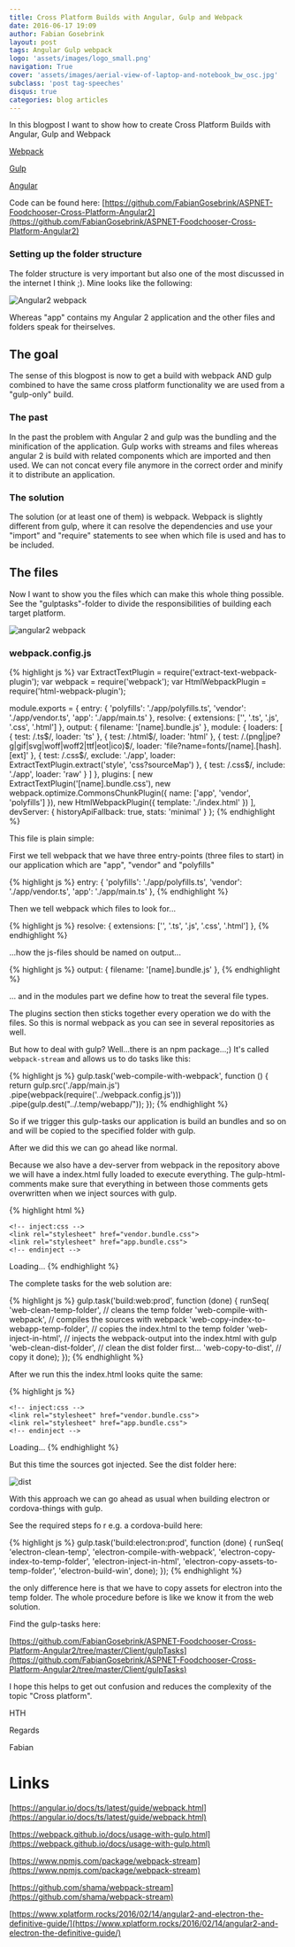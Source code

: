 ```yaml
---
title: Cross Platform Builds with Angular, Gulp and Webpack
date: 2016-06-17 19:09
author: Fabian Gosebrink
layout: post
tags: Angular Gulp webpack
logo: 'assets/images/logo_small.png'
navigation: True
cover: 'assets/images/aerial-view-of-laptop-and-notebook_bw_osc.jpg'
subclass: 'post tag-speeches'
disqus: true
categories: blog articles
---
```


In this blogpost I want to show how to create Cross Platform Builds with Angular, Gulp and Webpack

<a href="https://webpack.github.io/" title="Webpack">Webpack</a>

<a href="http://gulpjs.com/" title="Gulp">Gulp</a>

<a href="http://angular.io/" title="Angular2">Angular</a>

Code can be found here: [https://github.com/FabianGosebrink/ASPNET-Foodchooser-Cross-Platform-Angular2](https://github.com/FabianGosebrink/ASPNET-Foodchooser-Cross-Platform-Angular2)

### Setting up the folder structure

The folder structure is very important but also one of the most discussed in the internet I think ;). Mine looks like the following:

![Angular2 webpack]({{site.baseurl}}assets/articles/wp-content/uploads/2016/06/folderStructure.png)

Whereas "app" contains my Angular 2 application and the other files and folders speak for theirselves.

## The goal

The sense of this blogpost is now to get a build with webpack AND gulp combined to have the same cross platform functionality we are used from a "gulp-only" build.

### The past

In the past the problem with Angular 2 and gulp was the bundling and the minification of the application. Gulp works with streams and files whereas angular 2 is build with related components which are imported and then used. We can not concat every file anymore in the correct order and minify it to distribute an application.

### The solution

The solution (or at least one of them) is webpack. Webpack is slightly different from gulp, where it can resolve the dependencies and use your "import" and "require" statements to see when which file is used and has to be included.

## The files

Now I want to show you the files which can make this whole thing possible. See the "gulptasks"-folder to divide the responsibilities of building each target platform.

![angular2 webpack]({{site.baseurl}}assets/articles/wp-content/uploads/2016/06/gulpFiles.png)

### webpack.config.js

{% highlight js %}
var ExtractTextPlugin = require('extract-text-webpack-plugin');
var webpack = require('webpack');
var HtmlWebpackPlugin = require('html-webpack-plugin');

module.exports = {
    entry: {
        'polyfills': './app/polyfills.ts',
        'vendor': './app/vendor.ts',
        'app': './app/main.ts'
    },
    resolve: {
        extensions: ['', '.ts', '.js', '.css', '.html']
    },
    output: {
        filename: '[name].bundle.js'
    },
    module: {
        loaders: [
            {
                test: /\.ts$/,
                loader: 'ts'
            },
            {
                test: /\.html$/,
                loader: 'html'
            },
            {
                test: /\.(png|jpe?g|gif|svg|woff|woff2|ttf|eot|ico)$/,
                loader: 'file?name=fonts/[name].[hash].[ext]'
            },
            {
                test: /\.css$/,
                exclude: './app',
                loader: ExtractTextPlugin.extract('style', 'css?sourceMap')
            },
            {
                test: /\.css$/,
                include: './app',
                loader: 'raw'
            }
        ]
    },
    plugins: [
        new ExtractTextPlugin('[name].bundle.css'),
        new webpack.optimize.CommonsChunkPlugin({
            name: ['app', 'vendor', 'polyfills']
        }),
        new HtmlWebpackPlugin({
            template: './index.html'
        })
    ],
    devServer: {
        historyApiFallback: true,
        stats: 'minimal'
    }
};
{% endhighlight %}

This file is plain simple:

First we tell webpack that we have three entry-points (three files to start) in our application which are "app", "vendor" and "polyfills"

{% highlight js %}
entry: {
'polyfills': './app/polyfills.ts',
'vendor': './app/vendor.ts',
'app': './app/main.ts'
},
{% endhighlight %}

Then we tell webpack which files to look for...

{% highlight js %}
resolve: {
extensions: ['', '.ts', '.js', '.css', '.html']
},
{% endhighlight %}

...how the js-files should be named on output...

{% highlight js %}
output: {
filename: '[name].bundle.js'
},
{% endhighlight %}

... and in the modules part we define how to treat the several file types.

The plugins section then sticks together every operation we do with the files. So this is normal webpack as you can see in several repositories as well.

But how to deal with gulp? Well...there is an npm package...;) It's called `webpack-stream` and allows us to do tasks like this:

{% highlight js %}
gulp.task('web-compile-with-webpack', function () {
    return gulp.src('./app/main.js')
        .pipe(webpack(require('../webpack.config.js')))
        .pipe(gulp.dest("../.temp/webapp/"));
});
{% endhighlight %}

So if we trigger this gulp-tasks our application is build an bundles and so on and will be copied to the specified folder with gulp.

After we did this we can go ahead like normal.

Because we also have a dev-server from webpack in the repository above we will have a index.html fully loaded to execute everything. The gulp-html-comments make sure that everything in between those comments gets overwritten when we inject sources with gulp.


{% highlight html %}
<html>

<head>
    <title>FoodChooser Angular 2</title>
    <meta name="viewport" content="width=device-width, initial-scale=1">

    <!-- inject:css -->
    <link rel="stylesheet" href="vendor.bundle.css">
    <link rel="stylesheet" href="app.bundle.css">
    <!-- endinject -->

</head>

<!-- 3. Display the application -->

<body>
    <foodChooser-app>Loading...</foodChooser-app>
</body>

<script src="cordova.js"></script>

<!-- inject:js -->
<script src="polyfills.bundle.js"></script>

<script src="vendor.bundle.js"></script>

<script src="app.bundle.js"></script>
<!-- endinject -->

<script>
    <!-- Toggle Hamburger Menu on mobile -->
    $(document).on('click','.navbar-collapse.in',function(e) {
    if( $(e.target).is('a') &amp;&amp; $(e.target).attr('class') != 'dropdown-toggle' ) {
        $(this).collapse('hide');
    }
});

</script>

</html>
{% endhighlight %}

The complete tasks for the web solution are:

{% highlight js %}
gulp.task('build:web:prod', function (done) {
    runSeq(
        'web-clean-temp-folder',        // cleans the temp folder
        'web-compile-with-webpack',     // compiles the sources with webpack
        'web-copy-index-to-webapp-temp-folder',     // copies the index.html to the temp folder
        'web-inject-in-html',        // injects the webpack-output into the index.html with gulp
        'web-clean-dist-folder',    // clean the dist folder first...
        'web-copy-to-dist', // copy it
        done);
});
{% endhighlight %}

After we run this the index.html looks quite the same:

{% highlight js %}
<html>

<head>
    <title>FoodChooser Angular 2</title>
    <meta name="viewport" content="width=device-width, initial-scale=1">

    <!-- inject:css -->
    <link rel="stylesheet" href="vendor.bundle.css">
    <link rel="stylesheet" href="app.bundle.css">
    <!-- endinject -->

</head>

<!-- 3. Display the application -->

<body>
    <foodChooser-app>Loading...</foodChooser-app>


<script src="cordova.js"></script>

<!-- inject:js -->
<script src="polyfills.bundle.js"></script>
<script src="vendor.bundle.js"></script>
<script src="app.bundle.js"></script>
<!-- endinject -->

<script>
    <!-- Toggle Hamburger Menu on mobile -->
    $(document).on('click','.navbar-collapse.in',function(e) {
    if( $(e.target).is('a') &amp;&amp; $(e.target).attr('class') != 'dropdown-toggle' ) {
        $(this).collapse('hide');
    }
});

</script>
</body>
</html>
{% endhighlight %}

But this time the sources got injected. See the dist folder here:

![dist]({{site.baseurl}}assets/articles/wp-content/uploads/2016/06/dist.png)

With this approach we can go ahead as usual when building electron or cordova-things with gulp.

See the required steps fo r e.g. a cordova-build here:

{% highlight js %}
gulp.task('build:electron:prod', function (done) {
    runSeq(
        'electron-clean-temp',
        'electron-compile-with-webpack',
        'electron-copy-index-to-temp-folder',
        'electron-inject-in-html',
        'electron-copy-assets-to-temp-folder',
        'electron-build-win',
        done);
});
{% endhighlight %}

the only difference here is that we have to copy assets for electron into the temp folder. The whole procedure before is like we know it from the web solution.

Find the gulp-tasks here:

[https://github.com/FabianGosebrink/ASPNET-Foodchooser-Cross-Platform-Angular2/tree/master/Client/gulpTasks](https://github.com/FabianGosebrink/ASPNET-Foodchooser-Cross-Platform-Angular2/tree/master/Client/gulpTasks)

I hope this helps to get out confusion and reduces the complexity of the topic "Cross platform".

HTH

Regards

Fabian

# Links

[https://angular.io/docs/ts/latest/guide/webpack.html](https://angular.io/docs/ts/latest/guide/webpack.html)

[https://webpack.github.io/docs/usage-with-gulp.html](https://webpack.github.io/docs/usage-with-gulp.html)

[https://www.npmjs.com/package/webpack-stream](https://www.npmjs.com/package/webpack-stream)

[https://github.com/shama/webpack-stream](https://github.com/shama/webpack-stream)

[https://www.xplatform.rocks/2016/02/14/angular2-and-electron-the-definitive-guide/](https://www.xplatform.rocks/2016/02/14/angular2-and-electron-the-definitive-guide/)
